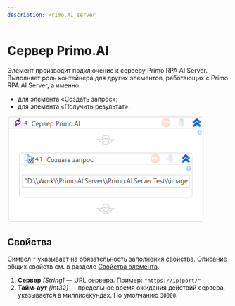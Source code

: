 ```yaml
---
description: Primo.AI server
---
```


# Сервер Primo.AI

Элемент производит подключение к серверу Primo RPA AI Server. Выполняет роль контейнера для других элементов, работающих с Primo RPA AI Server, а именно:
* для элемента «Создать запрос»;
* для элемента «Получить результат».

![](<../../../.gitbook/assets1/windows_items/WFAttachPrimoAIServer.png>)


## Свойства
Символ `*` указывает на обязательность заполнения свойства. Описание общих свойств см. в разделе [Свойства элемента](https://docs.primo-rpa.ru/primo-rpa/primo-studio/process/elements#svoistva-elementa).

1. **Сервер** *[String]* — URL сервера. Пример: `"https://ip:port/"`
2. **Тайм-аут** *[Int32]* — предельное время ожидания действий сервера, указывается в миллисекундах. По умолчанию `30000`. 
